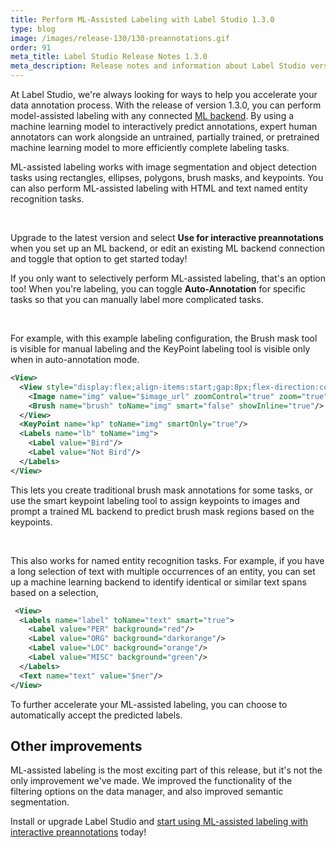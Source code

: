 ```yaml
---
title: Perform ML-Assisted Labeling with Label Studio 1.3.0
type: blog
image: /images/release-130/130-preannotations.gif
order: 91
meta_title: Label Studio Release Notes 1.3.0
meta_description: Release notes and information about Label Studio version 1.3.0, featuring ML-assisted labeling 
---
```


At Label Studio, we're always looking for ways to help you accelerate your data annotation process. With the release of version 1.3.0, you can perform model-assisted labeling with any connected [ML backend](/guide/ml.html). By using a machine learning model to interactively predict annotations, expert human annotators can work alongside an untrained, partially trained, or pretrained machine learning model to more efficiently complete labeling tasks. 

ML-assisted labeling works with image segmentation and object detection tasks using rectangles, ellipses, polygons, brush masks, and keypoints. You can also perform ML-assisted labeling with HTML and text named entity recognition tasks. 

<br/><img src="/images/release-130/130-preannotations.gif" alt="" class="gif-border" width="" height="" />


Upgrade to the latest version and select **Use for interactive preannotations** when you set up an ML backend, or edit an existing ML backend connection and toggle that option to get started today!

If you only want to selectively perform ML-assisted labeling, that's an option too! When you're labeling, you can toggle **Auto-Annotation** for specific tasks so that you can manually label more complicated tasks.

<br/><img src="/images/release-130/130-preannotations.gif" alt="" class="gif-border" width="" height="" />

For example, with this example labeling configuration, the Brush mask tool is visible for manual labeling and the KeyPoint labeling tool is visible only when in auto-annotation mode. 
```xml
<View>
  <View style="display:flex;align-items:start;gap:8px;flex-direction:column-reverse">
    <Image name="img" value="$image_url" zoomControl="true" zoom="true" rotateControl="true"/>
    <Brush name="brush" toName="img" smart="false" showInline="true"/>
  </View>
  <KeyPoint name="kp" toName="img" smartOnly="true"/>
  <Labels name="lb" toName="img">
    <Label value="Bird"/>
    <Label value="Not Bird"/>
  </Labels>
</View>
```
This lets you create traditional brush mask annotations for some tasks, or use the smart keypoint labeling tool to assign keypoints to images and prompt a trained ML backend to predict brush mask regions based on the keypoints. 

<br/><img src="/images/release-130/130-preannotations.gif" alt="" class="gif-border" width="" height="" />

This also works for named entity recognition tasks. For example, if you have a long selection of text with multiple occurrences of an entity, you can set up a machine learning backend to identify identical or similar text spans based on a selection, 

```xml
 <View>
  <Labels name="label" toName="text" smart="true">
    <Label value="PER" background="red"/>
    <Label value="ORG" background="darkorange"/>
    <Label value="LOC" background="orange"/>
    <Label value="MISC" background="green"/>
  </Labels>
  <Text name="text" value="$ner"/>
</View>

```

To further accelerate your ML-assisted labeling, you can choose to automatically accept the predicted labels. 

## Other improvements

ML-assisted labeling is the most exciting part of this release, but it's not the only improvement we've made. We improved the functionality of the filtering options on the data manager, and also improved semantic segmentation. 


Install or upgrade Label Studio and [start using ML-assisted labeling with interactive preannotations](/guide/ml.html) today!